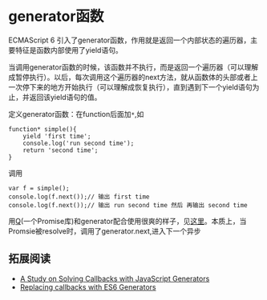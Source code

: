 # generator函数
ECMAScript 6 引入了generator函数，作用就是返回一个内部状态的遍历器，主要特征是函数内部使用了yield语句。

当调用generator函数的时候，该函数并不执行，而是返回一个遍历器（可以理解成暂停执行）。以后，每次调用这个遍历器的next方法，就从函数体的头部或者上一次停下来的地方开始执行（可以理解成恢复执行），直到遇到下一个yield语句为止，并返回该yield语句的值。

定义generator函数：在function后面加`*`,如
```
function* simple(){
	yield 'first time';
	console.log('run second time');
	return 'second time';
}
```
调用
```
var f = simple();
console.log(f.next());// 输出 first time
console.log(f.next());// 输出 run second time 然后 再输出 second time

```

用[Q](https://github.com/kriskowal/q)(一个Promise库)和generator配合使用很爽的样子，见[这里](https://github.com/kriskowal/q/tree/v1/examples/async-generators)。本质上，当Promsie被resolve时，调用了generator.next,进入下一个异步

## 拓展阅读
* [A Study on Solving Callbacks with JavaScript Generators](http://jlongster.com/A-Study-on-Solving-Callbacks-with-JavaScript-Generators)
* [Replacing callbacks with ES6 Generators](http://modernweb.com/2014/02/10/replacing-callbacks-with-es6-generators/)